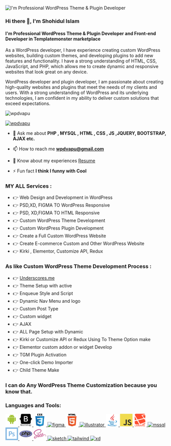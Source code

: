 ![I'm Professional WordPress Theme & Plugin Developer](https://raw.githubusercontent.com/wpdvapu/wpdvapu/main/wpdvapusss.png)
### Hi there 👋, I'm Shohidul Islam
#### I'm Professional WordPress Theme & Plugin Developer and Front-end Developer in Templatemonster marketplace

As a WordPress developer, I have experience creating custom WordPress websites, building custom themes, and developing plugins to add new features and functionality. I have a strong understanding of HTML, CSS, JavaScript, and PHP, which allows me to create dynamic and responsive websites that look great on any device.

WordPress developer and plugin developer, I am passionate about creating high-quality websites and plugins that meet the needs of my clients and users. With a strong understanding of WordPress and its underlying technologies, I am confident in my ability to deliver custom solutions that exceed expectations.

<p align="left"> <img src="https://komarev.com/ghpvc/?username=wpdvapu&label=Profile%20views&color=0e75b6&style=flat" alt="wpdvapu" /> </p>

<p align="left"> <a href="https://github.com/ryo-ma/github-profile-trophy"><img src="https://github-profile-trophy.vercel.app/?username=wpdvapu" alt="wpdvapu" /></a> </p>

- 💬 Ask me about **PHP , MYSQL , HTML , CSS , JS ,JQUERY, BOOTSTRAP, AJAX etc.**

- 📫 How to reach me **wpdvapu@gmail.com**

- 📄 Know about my experiences [Resume](https://drive.google.com/file/d/13437xYfQFsFjnaFO2WFDGvEhTzfeh6o8/view?usp=share_link)

- ⚡ Fun fact **I think I funny with Cool**


<h3 align="left">MY ALL Services :</h3>

- 👉 Web Design and Development in WordPress
- 👉 PSD,XD, FIGMA TO WordPress  Responsive
- 👉 PSD, XD,FIGMA TO HTML Responsive
- 👉 Custom WordPress Theme Development
- 👉 Custom WordPress Plugin Development
- 👉 Create a Full Custom WordPress Website
- 👉 Create E-commerce Custom and Other WordPress Website
- 👉 Kirki , Elementor, Customize API, Redux

<h3 align="left"> As like Custom WordPress Theme Development Process :</h3>

- 👉 [Underscores.me](https://underscores.me/) 
- 👉 Theme Setup with active
- 👉 Enqueue Style and Script
- 👉 Dynamic Nav Menu and logo
- 👉 Custom Post Type
- 👉 Custom widget
- 👉 AJAX
- 👉 ALL Page Setup with Dynamic
- 👉 Kirki or Customize API or Redux Using To Theme Option make 
- 👉 Elementor custom addon or widget Develop
- 👉 TGM Plugin Activation
- 👉 One-click Demo Importer
- 👉 Child Theme Make

<h3 align="left">I can do Any WordPress Theme Customization because you know that.</h3>


<h3 align="left">Languages and Tools:</h3>
<p align="left"> <a href="https://developer.android.com" target="_blank" rel="noreferrer"> <img src="https://raw.githubusercontent.com/devicons/devicon/master/icons/android/android-original-wordmark.svg" alt="android" width="40" height="40"/> </a> <a href="https://getbootstrap.com" target="_blank" rel="noreferrer"> <img src="https://raw.githubusercontent.com/devicons/devicon/master/icons/bootstrap/bootstrap-plain-wordmark.svg" alt="bootstrap" width="40" height="40"/> </a> <a href="https://www.w3schools.com/css/" target="_blank" rel="noreferrer"> <img src="https://raw.githubusercontent.com/devicons/devicon/master/icons/css3/css3-original-wordmark.svg" alt="css3" width="40" height="40"/> </a> <a href="https://www.figma.com/" target="_blank" rel="noreferrer"> <img src="https://www.vectorlogo.zone/logos/figma/figma-icon.svg" alt="figma" width="40" height="40"/> </a> <a href="https://www.w3.org/html/" target="_blank" rel="noreferrer"> <img src="https://raw.githubusercontent.com/devicons/devicon/master/icons/html5/html5-original-wordmark.svg" alt="html5" width="40" height="40"/> </a> <a href="https://www.adobe.com/in/products/illustrator.html" target="_blank" rel="noreferrer"> <img src="https://www.vectorlogo.zone/logos/adobe_illustrator/adobe_illustrator-icon.svg" alt="illustrator" width="40" height="40"/> </a> <a href="https://www.java.com" target="_blank" rel="noreferrer"> <img src="https://raw.githubusercontent.com/devicons/devicon/master/icons/java/java-original.svg" alt="java" width="40" height="40"/> </a> <a href="https://developer.mozilla.org/en-US/docs/Web/JavaScript" target="_blank" rel="noreferrer"> <img src="https://raw.githubusercontent.com/devicons/devicon/master/icons/javascript/javascript-original.svg" alt="javascript" width="40" height="40"/> </a> <a href="https://laravel.com/" target="_blank" rel="noreferrer"> <img src="https://raw.githubusercontent.com/devicons/devicon/master/icons/laravel/laravel-plain-wordmark.svg" alt="laravel" width="40" height="40"/> </a> <a href="https://www.microsoft.com/en-us/sql-server" target="_blank" rel="noreferrer"> <img src="https://www.svgrepo.com/show/303229/microsoft-sql-server-logo.svg" alt="mssql" width="40" height="40"/> </a> <a href="https://www.photoshop.com/en" target="_blank" rel="noreferrer"> <img src="https://raw.githubusercontent.com/devicons/devicon/master/icons/photoshop/photoshop-line.svg" alt="photoshop" width="40" height="40"/> </a> <a href="https://www.php.net" target="_blank" rel="noreferrer"> <img src="https://raw.githubusercontent.com/devicons/devicon/master/icons/php/php-original.svg" alt="php" width="40" height="40"/> </a> <a href="https://sass-lang.com" target="_blank" rel="noreferrer"> <img src="https://raw.githubusercontent.com/devicons/devicon/master/icons/sass/sass-original.svg" alt="sass" width="40" height="40"/> </a> <a href="https://www.sketch.com/" target="_blank" rel="noreferrer"> <img src="https://www.vectorlogo.zone/logos/sketchapp/sketchapp-icon.svg" alt="sketch" width="40" height="40"/> </a> <a href="https://tailwindcss.com/" target="_blank" rel="noreferrer"> <img src="https://www.vectorlogo.zone/logos/tailwindcss/tailwindcss-icon.svg" alt="tailwind" width="40" height="40"/> </a> <a href="https://www.adobe.com/products/xd.html" target="_blank" rel="noreferrer"> <img src="https://cdn.worldvectorlogo.com/logos/adobe-xd.svg" alt="xd" width="40" height="40"/> </a> </p>



